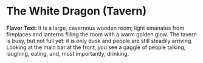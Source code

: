 # The White Dragon (Tavern)

**Flavor Text:**
It is a large, cavernous wooden room; light emanates from fireplaces and
lanterns filling the room with a warm golden glow. The tavern is busy, but not
full yet: it is only dusk and people are still steadily arriving. Looking at
the main bar at the front, you see a gaggle of people talking, laughing,
eating, and, most importantly, drinking. 
